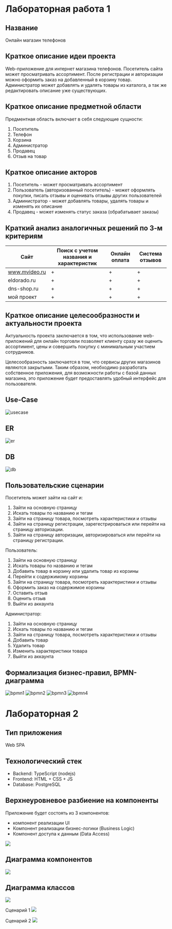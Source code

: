 # Лабораторная работа 1

## Название

Онлайн магазин телефонов

## Краткое описание идеи проекта

Web-приложение для интернет магазина телефонов.
Посетитель сайта может просматривать ассортимент.
После регистрации и авторизации можно оформить заказ на добавленный в корзину товар.
Администратор может добавлять и удалять товары из каталога, а так же редактировать описание уже существующих.

## Краткое описание предметной области

Предментная область включает в себя следующие сущности:

1. Посетитель
2. Телефон
3. Корзина
4. Администратор
5. Продавец
6. Отзыв на товар

## Краткое описание акторов

1. Посетитель - может просматривать ассортимент
2. Пользователь (авторизованный посетитель) - может оформлять покупки, писать отзывы и оценивать отзывы других пользователей
3. Администратор - может добавлять товары, удалять товары и изменять их описание
4. Продавец - может изменять статус заказа (обрабатывает заказы)

## Краткий анализ аналогичных решений по 3-м критериям

|Сайт|Поиск с учетом названия и характеристик|Онлайн оплата|Система отзывов|
|-------------------|------------------|---------------|---------------------------|
|www.mvideo.ru|+|+|+|
|eldorado.ru|+|+|+|
|dns-shop.ru|+|+|+|
|мой проект|+|+|+|

## Краткое описание целесообразности и актуальности проекта

Актуальность проекта заключается в том, что использование web-приложений для онлайн торговли позволяет клиенту сразу же оценить ассортимент, цены
и совершить покупку с минимальным участием сотрудников.

Целесообразность заключается в том, что сервисы других магазинов являются закрытыми.
Таким образом, необходимо разработать собственное приложения, для возможности работы с базой данных магазина,
это приложение будет предоставлять удобный интерфейс для пользователя.

## Use-Case

![usecase](img/uc.png)

## ER

![er](img/er.png)

## DB

![db](img/db.png)

## Пользовательские сценарии

Посетитель может зайти на сайт и:

1. Зайти на основную страницу
2. Искать товары по названию и тегам
3. Зайти на страницу товара, посмотреть характеристики и отзывы
4. Зайти на страницу регистрации, зарегестрироваться или перейти на страницу авторизации.
5. Зайти на страницу авторизации, авторизироваться или перейти на страницу регистрации.

Пользователь:
1. Зайти на основную страницу
2. Искать товары по названию и тегам
3. Добавить товар в корзину или удалить товар из корзины
4. Перейти к содержимому корзины
5. Зайти на страницу товара, посмотреть характеристики и отзывы
6. Оформить заказ на содержимое корзины
7. Оставить отзыв
8. Оценить отзыв
9. Выйти из аккаунта

Администратор:
1. Зайти на основную страницу
2. Искать товары по названию и тегам
3. Зайти на страницу товара, посмотреть характеристики и отзывы
4. Добавить товар
5. Удалить товар
6. Изменить характеристики товара
7. Выйти из аккаунта

## Формализация бизнес-правил, BPMN-диаграмма

![bpmn1](img/auth_reg.png)
![bpmn2](img/buy.png)
![bpmn3](img/scroll.svg)
![bpmn4](img/bpmn_3.svg)

# Лабораторная 2

## Тип приложения
Web SPA

## Технологический стек
- Backend: TypeScript (nodejs)
- Frontend: HTML + CSS + JS
- Database: PostgreSQL
  
## Верхнеуровневое разбиение на компоненты
Приложение будет состоять из 3 компонентов:
- компонент реализации UI
- Компонент реализации бизнес-логики (Business Logic)
- Компонент доступа к данным (Data Access)
  
![](img/toplevel.svg)  

## Диаграмма компонентов
![](img/componentUML.png)  

## Диаграмма классов
![](img/uml.png)  

Сценарий 1
![](img/scenario1.png)

Сценарий 2
![](img/scenario1.png)
